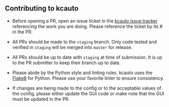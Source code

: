 ## Contributing to kcauto

* Before opening a PR, open an issue ticket in the [kcauto issue tracker](https://github.com/mrmin123/kcauto/issues) referencing the work you are doing. Please reference the ticket by its # in the PR.

* All PRs should be made to the `staging` branch. Only code tested and verified in `staging` will be merged into `master` for release.

* All PRs should be up to date with `staging` at time of submission. It is up to the PR submitter to keep their branch up to date.

* Please abide by the Python style and linting rules. kcauto uses the [Flake8](http://flake8.pycqa.org/en/latest/) for Python. Please use your favorite linter to ensure consistency.

* If changes are being made to the config or to the acceptable values of the config, please either update the GUI code or make note that the GUI must be updated in the PR.
